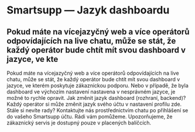# Smartsupp — Jazyk dashboardu
## Pokud máte na vícejazyčný web a více operátorů odpovídajících na live chatu, může se stát, že každý operátor bude chtít mít svou dashboard v jazyce, ve kte
Pokud máte na vícejazyčný web a více operátorů odpovídajících na live chatu, může se stát, že každý operátor bude chtít mít svou dashboard v jazyce, ve kterém poskytuje zákaznickou podporu. Nebo v případě, že byla dashboard ve výchozím nastavení nastavena v nesprávném jazyce, je možné to rychle opravit.
Jak změnit jazyk dashboard (rozhraní, backend)? 
Každý operátor si může změnit jazyk svého účtu v nastavení profilu zde.
Stále si nevíte rady? Kontaktujte nás prostřednictvím chatu po přihlášení se do vašeho Smartsupp účtu. Rádi vám pomůžeme. Upozorňujeme, že zákaznický servis je dostupný pouze v placených balíčcích.


